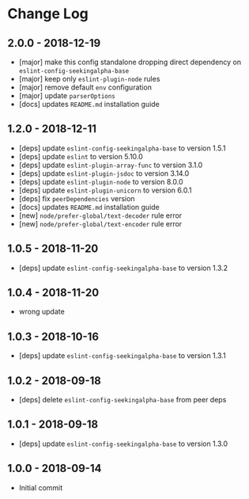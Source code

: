 # Change Log

## 2.0.0 - 2018-12-19
  - [major] make this config standalone dropping direct dependency on `eslint-config-seekingalpha-base`
  - [major] keep only `eslint-plugin-node` rules
  - [major] remove default `env` configuration
  - [major] update `parserOptions`
  - [docs] updates `README.md` installation guide

## 1.2.0 - 2018-12-11
  - [deps] update `eslint-config-seekingalpha-base` to version 1.5.1
  - [deps] update `eslint` to version 5.10.0
  - [deps] update `eslint-plugin-array-func` to version 3.1.0
  - [deps] update `eslint-plugin-jsdoc` to version 3.14.0
  - [deps] update `eslint-plugin-node` to version 8.0.0
  - [deps] update `eslint-plugin-unicorn` to version 6.0.1
  - [deps] fix `peerDependencies` version
  - [docs] updates `README.md` installation guide
  - [new] `node/prefer-global/text-decoder` rule error
  - [new] `node/prefer-global/text-encoder` rule error

## 1.0.5 - 2018-11-20
  - [deps] update `eslint-config-seekingalpha-base` to version 1.3.2

## 1.0.4 - 2018-11-20
  - wrong update

## 1.0.3 - 2018-10-16
 - [deps] update `eslint-config-seekingalpha-base` to version 1.3.1

## 1.0.2 - 2018-09-18
 - [deps] delete `eslint-config-seekingalpha-base` from peer deps

## 1.0.1 - 2018-09-18
 - [deps] update `eslint-config-seekingalpha-base` to version 1.3.0

## 1.0.0 - 2018-09-14

 - Initial commit